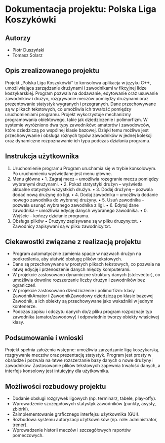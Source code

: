 # Dokumentacja projektu: Polska Liga Koszykówki

## Autorzy

- Piotr Duszyński
- Tomasz Solarz

## Opis zrealizowanego projektu

Projekt „Polska Liga Koszykówki” to konsolowa aplikacja w języku C++, umożliwiająca zarządzanie drużynami i zawodnikami w fikcyjnej lidze koszykarskiej. Program pozwala na dodawanie, edytowanie oraz usuwanie zawodników i drużyn, rozgrywanie meczów pomiędzy drużynami oraz prezentowanie statystyk wygranych i przegranych. Dane przechowywane są w plikach tekstowych, co umożliwia ich trwałość pomiędzy uruchomieniami programu. Projekt wykorzystuje mechanizmy programowania obiektowego, takie jak dziedziczenie i polimorfizm. W systemie wyróżniono dwa typy zawodników: amatorów i zawodowców, które dziedziczą po wspólnej klasie bazowej. Dzięki temu możliwe jest przechowywanie i obsługa różnych typów zawodników w jednej kolekcji oraz dynamiczne rozpoznawanie ich typu podczas działania programu.

## Instrukcja użytkownika

1. Uruchomienie programu
   Program uruchamia się w trybie konsolowym. Po uruchomieniu wyświetlane jest menu główne.
2. Menu główne
   • 1. Zagraj mecz – umożliwia rozegranie meczu pomiędzy wybranymi drużynami.
   • 2. Pokaż statystyki drużyn – wyświetla aktualne statystyki wszystkich drużyn.
   • 3. Dodaj drużynę – pozwala dodać nową drużynę do ligi.
   • 4. Dodaj zawodnika – umożliwia dodanie nowego zawodnika do wybranej drużyny.
   • 5. Usuń zawodnika – pozwala usunąć wybranego zawodnika z ligi.
   • 6. Edytuj dane zawodnika – umożliwia edycję danych wybranego zawodnika.
   • 0. Wyjście – kończy działanie programu.
3. Obsługa plików
   • Drużyny zapisywane są w pliku druzyny.txt.
   • Zawodnicy zapisywani są w pliku zawodnicy.txt.

## Ciekawostki związane z realizacją projektu

- Program automatycznie zamienia spacje w nazwach drużyn na podkreślenia, aby ułatwić obsługę plików tekstowych.
- Dane są przechowywane w prostych plikach tekstowych, co pozwala na łatwą edycję i przenoszenie danych między komputerami.
- W projekcie zastosowano dynamiczne struktury danych (std::vector), co umożliwia dowolne rozszerzanie liczby drużyn i zawodników bez ograniczeń.
- W projekcie zastosowano dziedziczenie i polimorfizm: klasy ZawodnikAmator i ZawodnikZawodowy dziedziczą po klasie bazowej Zawodnik, a ich obiekty są przechowywane jako wskaźniki w jednym kontenerze.
- Podczas zapisu i odczytu danych do/z pliku program rozpoznaje typ zawodnika (amator/zawodowy) i odpowiednio tworzy obiekty właściwej klasy.

## Podsumowanie i wnioski

Projekt spełnia założenia wstępne: umożliwia zarządzanie ligą koszykarską, rozgrywanie meczów oraz prezentację statystyk. Program jest prosty w obsłudze i pozwala na łatwe rozszerzanie bazy danych o nowe drużyny i zawodników. Zastosowanie plików tekstowych zapewnia trwałość danych, a interfejs konsolowy jest intuicyjny dla użytkownika.

## Możliwości rozbudowy projektu

- Dodanie obsługi rozgrywek ligowych (np. terminarz, tabele, play-offy).
- Wprowadzenie szczegółowych statystyk zawodników (punkty, asysty, zbiórki).
- Zaimplementowanie graficznego interfejsu użytkownika (GUI).
- Rozbudowa systemu autoryzacji użytkowników (np. role: administrator, trener).
- Wprowadzenie historii meczów i szczegółowych raportów pomeczowych.
